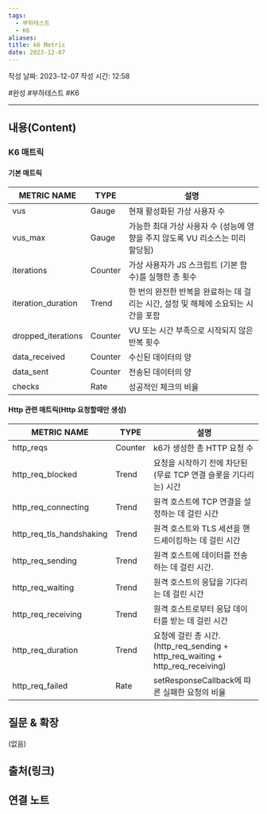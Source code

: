 ```yaml
---
tags:
  - 부하테스트
  - K6
aliases: 
title: k6 Metric
date: 2023-12-07
---
```

작성 날짜: 2023-12-07
작성 시간: 12:58

#완성 #부하테스트 #K6 

----
## 내용(Content)
### K6 매트릭

#### 기본 매트릭

|METRIC NAME|TYPE|설명|
|---|---|---|
|vus|Gauge|현재 활성화된 가상 사용자 수|
|vus_max|Gauge|가능한 최대 가상 사용자 수 (성능에 영향을 주지 않도록 VU 리소스는 미리 할당됨)|
|iterations|Counter|가상 사용자가 JS 스크립트 (기본 함수)를 실행한 총 횟수|
|iteration_duration|Trend|한 번의 완전한 반복을 완료하는 데 걸리는 시간, 설정 및 해체에 소요되는 시간을 포함|
|dropped_iterations|Counter|VU 또는 시간 부족으로 시작되지 않은 반복 횟수|
|data_received|Counter|수신된 데이터의 양|
|data_sent|Counter|전송된 데이터의 양|
|checks|Rate|성공적인 체크의 비율|

#### Http 관련 매트릭(Http 요청할때만 생성)

|METRIC NAME|TYPE|설명|
|---|---|---|
|http_reqs|Counter|k6가 생성한 총 HTTP 요청 수|
|http_req_blocked|Trend|요청을 시작하기 전에 차단된(무료 TCP 연결 슬롯을 기다리는) 시간|
|http_req_connecting|Trend|원격 호스트에 TCP 연결을 설정하는 데 걸린 시간|
|http_req_tls_handshaking|Trend|원격 호스트와 TLS 세션을 핸드셰이킹하는 데 걸린 시간|
|http_req_sending|Trend|원격 호스트에 데이터를 전송하는 데 걸린 시간.|
|http_req_waiting|Trend|원격 호스트의 응답을 기다리는 데 걸린 시간|
|http_req_receiving|Trend|원격 호스트로부터 응답 데이터를 받는 데 걸린 시간|
|http_req_duration|Trend|요청에 걸린 총 시간. (http_req_sending + http_req_waiting + http_req_receiving)|
|http_req_failed|Rate|setResponseCallback에 따른 실패한 요청의 비율|



## 질문 & 확장

(없음)

## 출처(링크)


## 연결 노트










